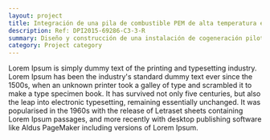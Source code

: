 ```yaml
---
layout: project
title: Integración de una pila de combustible PEM de alta temperatura en la gestión energética de una edificación prototipo
description: Ref: DPI2015-69286-C3-3-R
summary: Diseño y construcción de una instalación de cogeneración piloto basada en hidrógeno y pila de combustible de elevada temperatura sumergida en un baño térmico de aceite.
category: Project category
---
```


Lorem Ipsum is simply dummy text of the printing and typesetting industry. Lorem Ipsum has been the industry's standard dummy text ever since the 1500s, when an unknown printer took a galley of type and scrambled it to make a type specimen book. It has survived not only five centuries, but also the leap into electronic typesetting, remaining essentially unchanged. It was popularised in the 1960s with the release of Letraset sheets containing Lorem Ipsum passages, and more recently with desktop publishing software like Aldus PageMaker including versions of Lorem Ipsum.
